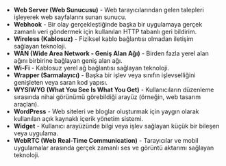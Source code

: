 - **Web Server (Web Sunucusu)** - Web tarayıcılarından gelen talepleri işleyerek web sayfalarını sunan sunucu.
- **Webhook** - Bir olay gerçekleştiğinde başka bir uygulamaya gerçek zamanlı veri göndermek için kullanılan HTTP tabanlı geri bildirim.
- **Wireless (Kablosuz)** - Fiziksel kablo bağlantısı olmadan iletişim sağlayan teknoloji.
- **WAN (Wide Area Network - Geniş Alan Ağı)** - Birden fazla yerel alan ağını birbirine bağlayan geniş alan ağı.
- **Wi-Fi** - Kablosuz yerel ağ bağlantısı sağlayan teknoloji.
- **Wrapper (Sarmalayıcı)** - Başka bir işlev veya sınıfın işlevselliğini genişleten veya saran kod yapısı.
- **WYSIWYG (What You See Is What You Get)** - Kullanıcıların düzenleme sırasında nihai görünümü görebildiği arayüz (örneğin, web tasarım araçları).
- **WordPress** - Web siteleri ve bloglar oluşturmak için yaygın olarak kullanılan açık kaynaklı içerik yönetim sistemi.
- **Widget** - Kullanıcı arayüzünde bilgi veya işlev sağlayan küçük bir bileşen veya uygulama.
- **WebRTC (Web Real-Time Communication)** - Tarayıcılar ve mobil uygulamalar arasında gerçek zamanlı ses ve görüntü aktarımı sağlayan teknoloji.
